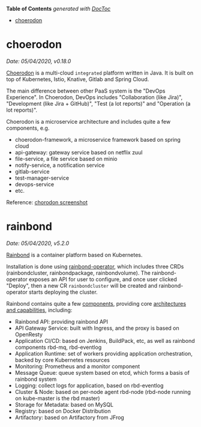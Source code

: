 <!-- START doctoc generated TOC please keep comment here to allow auto update -->
<!-- DON'T EDIT THIS SECTION, INSTEAD RE-RUN doctoc TO UPDATE -->
**Table of Contents**  *generated with [DocToc](https://github.com/thlorenz/doctoc)*

- [choerodon](#choerodon)

<!-- END doctoc generated TOC please keep comment here to allow auto update -->

# choerodon

*Date: 05/04/2020, v0.18.0*

[Choerodon](https://github.com/choerodon/choerodon) is a multi-cloud `integrated` platform written
in Java. It is built on top of Kubernetes, Istio, Knative, Gitlab and Spring Cloud.

The main difference between other PaaS system is the "DevOps Experience". In Choerodon, DevOps
includes "Collaboration (like Jira)", "Development (like Jira + GitHub)", "Test (a lot reports)"
and "Operation (a lot reports)".

Choerodon is a microservice architecture and includes quite a few components, e.g.
- choerodon-framework, a microservice framework based on spring cloud
- api-gateway: gateway service based on netflix zuul
- file-service, a file service based on minio
- notify-service, a notification service
- gitlab-service
- test-manager-service
- devops-service
- etc.

Reference: [chorodon screenshot](https://github.com/choerodon/choerodon/blob/0.18.0/SCREENSHOT.md)

# rainbond

*Date: 05/04/2020, v5.2.0*

[Rainbond](https://github.com/goodrain/rainbond) is a container platform based on Kubernetes.

Installation is done using [rainbond-operator](https://github.com/goodrain/rainbond-operator), which
includes three CRDs (rainbondcluster, rainbondpackage, rainbondvolume). The rainbond-operator exposes
an API for user to configure, and once user clicked "Deploy", then a new CR `rainbondcluster` will be
created and rainbond-operator starts deploying the cluster.

Rainbond contains quite a few [components](https://www.rainbond.com/docs/user-operations/op-guide/component-description/),
providing core [architectures and capabilities](https://www.rainbond.com/docs/architecture/architecture/),
including:
- Rainbond API: providing rainbond API
- API Gateway Service: built with Ingress, and the proxy is based on OpenResty
- Application CI/CD: based on Jenkins, BuildPack, etc, as well as rainbond components rbd-mq, rbd-eventlog
- Application Runtime: set of workers providing application orchestration, backed by core Kubernetes resources
- Monitoring: Prometheus and a monitor component
- Message Queue: queue system based on etcd, which forms a basis of rainbond system
- Logging: collect logs for application, based on rbd-eventlog
- Cluster & Node: based on per-node agent rbd-node (rbd-node running on kube-master is the rbd master)
- Storage for Metadata: based on MySQL
- Registry: based on Docker Distribution
- Artifactory: based on Artifactory from JFrog

